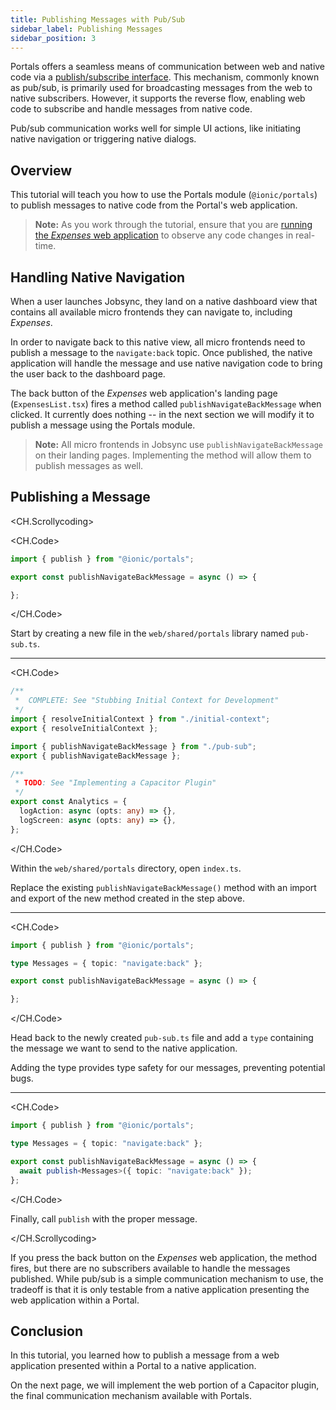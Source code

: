 ```yaml
---
title: Publishing Messages with Pub/Sub
sidebar_label: Publishing Messages
sidebar_position: 3
---
```


Portals offers a seamless means of communication between web and native code via a <a href="https://ionic.io/docs/portals/for-web/portals-plugin" target="_blank">publish/subscribe interface</a>. This mechanism, commonly known as pub/sub, is primarily used for broadcasting messages from the web to native subscribers. However, it supports the reverse flow, enabling web code to subscribe and handle messages from native code.

Pub/sub communication works well for simple UI actions, like initiating native navigation or triggering native dialogs.

## Overview

This tutorial will teach you how to use the Portals module (`@ionic/portals`) to publish messages to native code from the Portal's web application. 

> **Note:** As you work through the tutorial, ensure that you are [running the _Expenses_ web application](./overview#running-the-expenses-web-application) to observe any code changes in real-time.

## Handling Native Navigation 

When a user launches Jobsync, they land on a native dashboard view that contains all available micro frontends they can navigate to, including _Expenses_.

In order to navigate back to this native view, all micro frontends need to publish a message to the `navigate:back` topic. Once published, the native application will handle the message and use native navigation code to bring the user back to the dashboard page.

The back button of the _Expenses_ web application's landing page (`ExpensesList.tsx`) fires a method called `publishNavigateBackMessage` when clicked. It currently does nothing -- in the next section we will modify it to publish a message using the Portals module.

> **Note:** All micro frontends in Jobsync use `publishNavigateBackMessage` on their landing pages. Implementing the method will allow them to publish messages as well.

## Publishing a Message

<CH.Scrollycoding>

<CH.Code>

```typescript web/shared/portals/pub-sub.ts
import { publish } from "@ionic/portals";

export const publishNavigateBackMessage = async () => {

};
```

</CH.Code>

Start by creating a new file in the `web/shared/portals` library named `pub-sub.ts`.

---

<CH.Code>

```typescript web/shared/portals/index.ts focus=7:8
/**
 *  COMPLETE: See "Stubbing Initial Context for Development"
 */
import { resolveInitialContext } from "./initial-context";
export { resolveInitialContext };

import { publishNavigateBackMessage } from "./pub-sub";
export { publishNavigateBackMessage };

/**
 * TODO: See "Implementing a Capacitor Plugin"
 */
export const Analytics = {
  logAction: async (opts: any) => {},
  logScreen: async (opts: any) => {},
};
```

</CH.Code>

Within the `web/shared/portals` directory, open `index.ts`. 

Replace the existing `publishNavigateBackMessage()` method with an import and export of the new method created in the step above.

---

<CH.Code>

```typescript web/shared/portals/pub-sub.ts focus=3
import { publish } from "@ionic/portals";

type Messages = { topic: "navigate:back" };

export const publishNavigateBackMessage = async () => {

};
```

</CH.Code>

Head back to the newly created `pub-sub.ts` file and add a `type` containing the message we want to send to the native application.

Adding the type provides type safety for our messages, preventing potential bugs.

---

<CH.Code>

```typescript web/shared/portals/pub-sub.ts focus=6
import { publish } from "@ionic/portals";

type Messages = { topic: "navigate:back" };

export const publishNavigateBackMessage = async () => {
  await publish<Messages>({ topic: "navigate:back" });
};
```

</CH.Code>

Finally, call `publish` with the proper message.

</CH.Scrollycoding>

If you press the back button on the _Expenses_ web application, the method fires, but there are no subscribers available to handle the messages published. While pub/sub is a simple communication mechanism to use, the tradeoff is that it is only testable from a native application presenting the web application within a Portal.

## Conclusion

In this tutorial, you learned how to publish a message from a web application presented within a Portal to a native application. 

On the next page, we will implement the web portion of a Capacitor plugin, the final communication mechanism available with Portals.